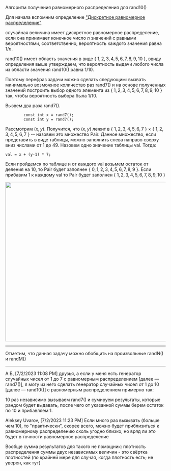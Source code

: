 Алгоритм получения равномерного распределения для rand10()

Для начала вспомним определение ["Дискретное равномерное распределение"](https://ru.wikipedia.org/wiki/%D0%94%D0%B8%D1%81%D0%BA%D1%80%D0%B5%D1%82%D0%BD%D0%BE%D0%B5_%D1%80%D0%B0%D0%B2%D0%BD%D0%BE%D0%BC%D0%B5%D1%80%D0%BD%D0%BE%D0%B5_%D1%80%D0%B0%D1%81%D0%BF%D1%80%D0%B5%D0%B4%D0%B5%D0%BB%D0%B5%D0%BD%D0%B8%D0%B5)

случайная величина имеет дискретное равномерное распределение, если она принимает конечное число $n$ 
значений с равными вероятностями, соответственно, вероятность каждого значения равна ${\displaystyle 1/n.}$

rand10() имеет область значения в виде { $1,2,3,4,5,6,7,8,9,10$ }, ввиду определения выше утверждаем, что вероятность выдачи любого числа из области значения 
rand10() равна ${\displaystyle 1/10.}$

Поэтому перефраз задачи можно сделать следующим: вызвать минимально возможное количество раз rand7() и на основе полученных значений построить выбор одного элемента 
из { $1,2,3,4,5,6,7,8,9,10$ } так, чтобы вероятность выбора была ${\displaystyle 1/10.}$

Вызвем два раза rand7(). 

```objectives
        const int x = rand7();
        const int y = rand7();
```

Рассмотрим $(x,y)$. Получится, что $(x,y)$ лежит в { $1,2,3,4,5,6,7$ } $\times$ { $1,2,3,4,5,6,7$ } -- назовем это множество Pair. 
Данное множество, если представить в виде таблицы, можно заполнить слева направо сверху вниз числами от 1 до 49. Назовем одно значение таблицы val. Тогда:

```objectives
val = x + (y-1) * 7;
```

Если пройдемся по таблице и от каждого val возьмем остаток от деления на 10, то Pair будет заполнен { $0,1,2,3,4,5,6,7,8,9$ }. Если прибавим 1 к каждому val 
то Pair будет заполнен { $1,2,3,4,5,6,7,8,9,10$ }


<img src="https://github.com/SkosMartren/useful-materials/blob/main/470_1.png" width="800" height="500"/>

___________________

Отметим, что данная задачу можно обобщить на произвольные randN() и randM()

___________________

А Б, [7/2/2023 11:08 PM]
друзья, а если у меня есть генератор случайных чисел от 1 до 7 с равномерным распределением [далее — rand7()], я могу из него сделать генератор случайных чисел от 1 до 10 [далее — rand10()] с равномерным распределением примерно так: 

10 раз независимо вызываем rand7() и сумируем результаты, которые рандом будет выдавать, после чего от указанной суммы берем остаток по 10 и прибавляем 1.

Aleksey Uvarov, [7/2/2023 11:23 PM]
Если много раз вызывать (больше чем 10), то "практически", скорее всего, можно будет приблизиться к равномерному распределению сколь угодно близко, но вряд ли это будет в точности равномерное распределение

Вообще сумма результатов для такого не помощник: плотность распределения суммы двух независимых величин - это свёртка плотностей (по крайней мере для случая, когда плотность есть; не уверен, как тут)
